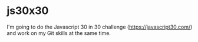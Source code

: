 # js30x30
I'm going to do the Javascript 30 in 30 challenge (https://javascript30.com/) and work on my Git skills at the same time.

